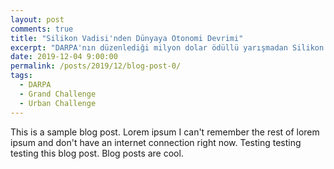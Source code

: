 ```yaml
---
layout: post
comments: true
title: "Silikon Vadisi'nden Dünyaya Otonomi Devrimi"
excerpt: "DARPA'nın düzenlediği milyon dolar ödüllü yarışmadan Silikon Vadisi'ndeki onlarca sürücüsüz araçlar geliştiren start-uplara uzanan devrim."
date: 2019-12-04 9:00:00
permalink: /posts/2019/12/blog-post-0/
tags:
  - DARPA
  - Grand Challenge
  - Urban Challenge
---
```


This is a sample blog post. Lorem ipsum I can't remember the rest of lorem ipsum and don't have an internet connection right now. Testing testing testing this blog post. Blog posts are cool.



